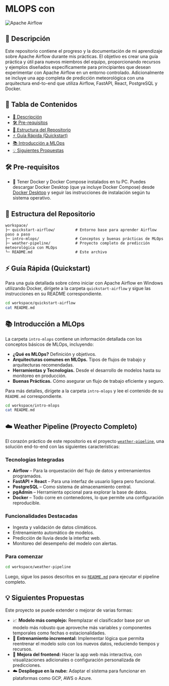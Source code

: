 # MLOPS con

![Apache Airflow](https://upload.wikimedia.org/wikipedia/commons/d/de/AirflowLogo.png)

## 📝 Descripción

Este repositorio contiene el progreso y la documentación de mi aprendizaje sobre Apache Airflow durante mis prácticas. El objetivo es crear una guía práctica y útil para nuevos miembros del equipo, proporcionando recursos y ejemplos diseñados específicamente para principiantes que desean experimentar con Apache Airflow en un entorno controlado. Adicionalmente se incluye una app completa de predicción meteorológica con una arquitectura end-to-end que utiliza Airflow, FastAPI, React, PostgreSQL y Docker.

## 📑 Tabla de Contenidos

- [📝 Descripción](#-descripción)
- [🛠️ Pre-requisitos](#️-pre-requisitos)
- [📂 Estructura del Repositorio](#-estructura-del-repositorio)
- [⚡ Guía Rápida (Quickstart)](#-guía-rápida-quickstart)
- [📚 Introducción a MLOps](#-introducción-a-mlops)
- [💡 Siguientes Propuestas](#-siguientes-propuestas)

## 🛠️ Pre-requisitos

- 🐳 Tener Docker y Docker Compose instalados en tu PC. Puedes descargar Docker Desktop (que ya incluye Docker Compose) desde [Docker Desktop](https://www.docker.com/products/docker-desktop) y seguir las instrucciones de instalación según tu sistema operativo.

## 📂 Estructura del Repositorio

```text
workspace/
├─ quickstart-airflow/         # Entorno base para aprender Airflow paso a paso
├─ intro-mlops/                # Conceptos y buenas prácticas de MLOps
├─ weather-pipeline/           # Proyecto completo de predicción meteorológica con MLOps
└─ README.md                   # Este archivo
```

## ⚡ Guía Rápida (Quickstart)

Para una guía detallada sobre cómo iniciar con Apache Airflow en Windows utilizando Docker, dirígete a la carpeta `quickstart-airflow` y sigue las instrucciones en su README correspondiente.

```bash
cd workspace/quickstart-airflow
cat README.md
```

## 📚 Introducción a MLOps

La carpeta `intro-mlops` contiene un información detallada con los conceptos básicos de MLOps, incluyendo:

- **¿Qué es MLOps?** Definición y objetivos.
- **Arquitecturas comunes en MLOps.** Tipos de flujos de trabajo y arquitecturas recomendadas.
- **Herramientas y Tecnologías.** Desde el desarrollo de modelos hasta su monitoreo en producción.
- **Buenas Prácticas.** Cómo asegurar un flujo de trabajo eficiente y seguro.

Para más detalles, dirígete a la carpeta `intro-mlops` y lee el contenido de su `README.md` correspondiente.

```bash
cd workspace/intro-mlops
cat README.md
```

## ☁️ Weather Pipeline (Proyecto Completo)

El corazón práctico de este repositorio es el proyecto [`weather-pipeline`](./weather-pipeline), una solución end-to-end con las siguientes características:

### Tecnologías Integradas

- **Airflow** – Para la orquestación del flujo de datos y entrenamientos programados.
- **FastAPI + React** – Para una interfaz de usuario ligera pero funcional.
- **PostgreSQL** – Como sistema de almacenamiento central.
- **pgAdmin** – Herramienta opcional para explorar la base de datos.
- **Docker** – Todo corre en contenedores, lo que permite una configuración reproducible.

### Funcionalidades Destacadas

- Ingesta y validación de datos climáticos.
- Entrenamiento automático de modelos.
- Predicción de lluvia desde la interfaz web.
- Monitoreo del desempeño del modelo con alertas.

### Para comenzar

```bash
cd workspace/weather-pipeline
```

Luego, sigue los pasos descritos en su [`README.md`](./weather-pipeline/README.md) para ejecutar el pipeline completo.

## 💡 Siguientes Propuestas

Este proyecto se puede extender o mejorar de varias formas:

- 📈 **Modelo más complejo:** Reemplazar el clasificador base por un modelo más robusto que aproveche más variables y componentes temporales como fechas o estacionalidades.
- 🔁 **Entrenamiento incremental:** Implementar lógica que permita reentrenar el modelo solo con los nuevos datos, reduciendo tiempos y recursos.
- 🎨 **Mejora del frontend:** Hacer la app web más interactiva, con visualizaciones adicionales o configuración personalizada de predicciones.
- ☁️ **Despliegue en la nube:** Adaptar el sistema para funcionar en plataformas como GCP, AWS o Azure.
